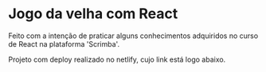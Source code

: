 # Jogo da velha com React

Feito com a intenção de praticar alguns conhecimentos adquiridos no curso de React na plataforma 'Scrimba'.

Projeto com deploy realizado no netlify, cujo link está logo abaixo.

